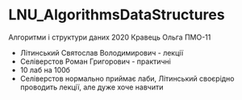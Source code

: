 # LNU_AlgorithmsDataStructures
Алгоритми і структури даних 2020 Кравець Ольга ПМО-11

- Літинський Святослав Володимирович - лекції
- Селіверстов Роман Григорович - практичні
- 10 лаб на 100б
- Селіверстов нормально приймає лаби, Літинський своєрідно проводить лекції, але дуже хоче навчити
